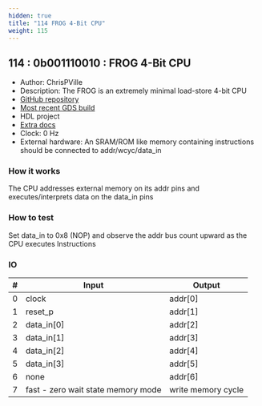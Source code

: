 ```yaml
---
hidden: true
title: "114 FROG 4-Bit CPU"
weight: 115
---
```


## 114 : 0b001110010 : FROG 4-Bit CPU

* Author: ChrisPVille
* Description: The FROG is an extremely minimal load-store 4-bit CPU
* [GitHub repository](https://github.com/ChrisPVille/tt02-FROG4bitCPU)
* [Most recent GDS build](https://github.com/ChrisPVille/tt02-FROG4bitCPU/actions/runs/3597417786)
* HDL project
* [Extra docs](README.md)
* Clock: 0 Hz
* External hardware: An SRAM/ROM like memory containing instructions should be connected to addr/wcyc/data_in



### How it works

The CPU addresses external memory on its addr pins and executes/interprets data on the data_in pins

### How to test

Set data_in to 0x8 (NOP) and observe the addr bus count upward as the CPU executes Instructions

### IO

| # | Input        | Output       |
|---|--------------|--------------|
| 0 | clock  | addr[0] |
| 1 | reset_p  | addr[1] |
| 2 | data_in[0]  | addr[2] |
| 3 | data_in[1]  | addr[3] |
| 4 | data_in[2]  | addr[4] |
| 5 | data_in[3]  | addr[5] |
| 6 | none  | addr[6] |
| 7 | fast - zero wait state memory mode  | write memory cycle |
